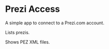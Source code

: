Prezi Access
============

A simple app to connect to a Prezi.com account.

Lists prezis.

Shows PEZ XML files.
